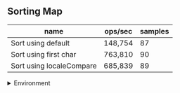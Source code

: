 ## Sorting Map

|name|ops/sec|samples|
|-|-|-|
|Sort using default|148,754|87|
|Sort using first char|763,810|90|
|Sort using localeCompare|685,839|89|


<details>
<summary>Environment</summary>

* __Machine:__ linux x64 | 2 vCPUs | 6.8GB Mem
* __Run:__ Tue Oct 10 2023 21:41:53 GMT+0000 (Coordinated Universal Time)
</details>

<!--
{"environment":{"platform":"linux","arch":"x64","cpus":2,"totalMemory":6.759757995605469},"benchmarks":"[{\"timeStamp\":1696974102662,\"currentTarget\":{\"0\":{\"name\":\"Sort using default\",\"options\":{\"async\":false,\"defer\":false,\"delay\":0.005,\"initCount\":1,\"maxTime\":5,\"minSamples\":5,\"minTime\":0.05},\"async\":false,\"defer\":false,\"delay\":0.005,\"initCount\":1,\"maxTime\":5,\"minSamples\":5,\"minTime\":0.05,\"id\":1,\"stats\":{\"moe\":1.5559246317043774e-7,\"rme\":2.3144941024236103,\"sem\":7.938390978083558e-8,\"deviation\":7.404438172420581e-7,\"mean\":0.000006722525799806961,\"sample\":[0.000007296669518561485,0.0000070328658201335256,0.0000068278765545228435,0.0000068066694593533185,0.000007088501898154209,0.0000072350538028537765,0.000006691582347588718,0.000006570250227479527,0.000006556753913266615,0.000006446001026430587,0.000006577205671028997,0.000006549992301770593,0.000006602967951991828,0.000006484734167517875,0.000006531172114402451,0.000006461483146067416,0.0000065704089632277835,0.000006528355884605565,0.000006476428006127138,0.000006503272657646158,0.0000064103436303293335,0.000006386747784249177,0.00000633630425424158,0.000006444395796404153,0.000006475695112686756,0.000006411083312230944,0.000006515844897442391,0.000006453866675107622,0.000006459184603697139,0.000006570846670043049,0.0000066071978982020765,0.000006491167510762218,0.00000638189845530514,0.000006476594074449228,0.0000065218970625474805,0.0000065440928083059,0.000006520668903519879,0.000006550588123575589,0.0000065088937705748284,0.000006405499620157002,0.000006354554129119862,0.000006528595852363906,0.0000065283367485495615,0.000006596267127515122,0.000007125934699419825,0.000006805452907048513,0.000006678751512158993,0.000006608129983952599,0.000006607722626836193,0.000006685121096160968,0.000006661950870262931,0.00000716741130724602,0.000006647211949142082,0.000006666518331070239,0.000006508795704234045,0.000006679171213430441,0.000006716450931983706,0.000009454099370448093,0.000012575753240340698,0.0000066975517837304034,0.000006613598444636464,0.000006545211208492778,0.00000773551894827799,0.000006556814837674361,0.0000065684554993210716,0.0000071934948771756575,0.000006510844833971115,0.000006929451178866806,0.00000650986964572275,0.000006388142821873843,0.000006597279348228614,0.000006646384767312677,0.000006662383039130971,0.000006498586964572275,0.000006586984199481546,0.000006684158252067647,0.000006628991729416121,0.000006502179237131218,0.000006552049993827923,0.0000064423341562770034,0.0000065578642142945315,0.000006574454882113319,0.000006520917787927416,0.000006608315146278237,0.0000065038949512405875,0.000006560777311443032,0.0000065759485248734725],\"variance\":5.482570464919905e-13},\"times\":{\"cycle\":0.05445918150423619,\"elapsed\":5.484,\"period\":0.000006722525799806961,\"timeStamp\":1696974097178},\"running\":false,\"count\":8101,\"cycles\":3,\"hz\":148753.61282045435},\"1\":{\"name\":\"Sort using first char\",\"options\":{\"async\":false,\"defer\":false,\"delay\":0.005,\"initCount\":1,\"maxTime\":5,\"minSamples\":5,\"minTime\":0.05},\"async\":false,\"defer\":false,\"delay\":0.005,\"initCount\":1,\"maxTime\":5,\"minSamples\":5,\"minTime\":0.05,\"id\":2,\"stats\":{\"moe\":8.968324353758341e-9,\"rme\":0.6850096792761594,\"sem\":4.575675690693031e-9,\"deviation\":4.3408671050562275e-8,\"mean\":0.0000013092259314109328,\"sample\":[0.000001377226307457146,0.0000013884061305819412,0.0000013649236543290751,0.0000014099102962841708,0.000001375092622906095,0.0000013683484476455503,0.0000013765358487477491,0.000001309259112743713,0.0000013026007860463921,0.0000013241504020139227,0.000001308421665082586,0.0000013093438824526703,0.0000012874628939864882,0.000001292428369595931,0.0000012885700634488427,0.0000012831594224809132,0.0000012783542973769748,0.00000130505082268753,0.000001310027288532769,0.0000014657087459369566,0.0000013405033890190744,0.0000013383465114521127,0.0000012825647441227607,0.0000012917113664424119,0.00000131085627535465,0.000001296642477385542,0.0000012795511628492959,0.0000012680334870360571,0.0000012738792551717186,0.0000012741563988207726,0.0000012962997959029405,0.000001353651346788621,0.0000013073488043943861,0.0000013077797011615895,0.0000013038362940005544,0.0000013062048529745257,0.0000012746855645425456,0.0000012653323254466198,0.0000012962997959029405,0.000001260486910071308,0.000001292421926575453,0.0000012843058684203897,0.0000013037455841963364,0.0000012992352659561066,0.0000012831065084284527,0.0000013008176732935219,0.0000012813603195000881,0.0000013044410260286743,0.0000012789514702547433,0.0000012930820923728173,0.000001284948421397435,0.0000012972648474311486,0.0000013010041323355255,0.0000012905548164386324,0.0000013196198755259908,0.0000012918575100158743,0.0000013158856552523497,0.000001296382946556807,0.000001289257162294958,0.00000129437218736614,0.000001296685312570867,0.0000012917315241766825,0.0000012808513619069217,0.0000013715993650313706,0.0000012929384937133067,0.0000013065525738906947,0.0000013548658502784288,0.0000013154799808501525,0.0000013343326026154662,0.0000012993940333106557,0.000001285021493184166,0.000001301314057499937,0.000001533335752261446,0.0000013825828860836043,0.0000013624628467760223,0.0000013192192405573614,0.0000012803725905208255,0.0000012918121551137652,0.0000013227972887847406,0.0000012762578930128254,0.000001287838536548492,0.0000012748608828539933,0.0000012559260446938571,0.0000012812518538931756,0.0000012984906303236797,0.0000012684298526906504,0.0000012803524651768714,0.0000012884995991582323,0.0000012807983765908408,0.0000012585114740956008],\"variance\":1.884312722375923e-15},\"times\":{\"cycle\":0.05225906227819879,\"elapsed\":5.437,\"period\":0.0000013092259314109328,\"timeStamp\":1696974102679},\"running\":false,\"count\":39916,\"cycles\":6,\"hz\":763810.1079485306},\"2\":{\"name\":\"Sort using localeCompare\",\"options\":{\"async\":false,\"defer\":false,\"delay\":0.005,\"initCount\":1,\"maxTime\":5,\"minSamples\":5,\"minTime\":0.05},\"async\":false,\"defer\":false,\"delay\":0.005,\"initCount\":1,\"maxTime\":5,\"minSamples\":5,\"minTime\":0.05,\"id\":3,\"stats\":{\"moe\":1.4710243167855218e-8,\"rme\":1.0088855526150247,\"sem\":7.50522610604858e-9,\"deviation\":7.080416147628097e-8,\"mean\":0.0000014580685717747038,\"sample\":[0.000001411253420415517,0.0000013980585049963712,0.000001396277373277012,0.0000014314570364606493,0.0000014289503668297022,0.0000014254627056469543,0.0000014309262727879058,0.0000014269161293908403,0.0000014218082759004002,0.0000014377626445086706,0.0000014337719819919965,0.0000014030303746109382,0.0000014303565473543797,0.0000014235590540240108,0.000001438810360160071,0.0000014578272287683416,0.0000014431483992885728,0.000001434680719208537,0.0000013706170078653842,0.000001415663679465044,0.000001416088437611335,0.00000144040747418456,0.0000013986654646779217,0.0000013785131296673456,0.0000013820596877121521,0.0000013804182803818975,0.0000017204490803171692,0.0000015238760181239548,0.0000014762626355251092,0.0000014909182803818975,0.0000014982110685581748,0.0000014405188791196936,0.0000014071188575435569,0.0000014171383300070122,0.000001395591779491882,0.0000014209573331894924,0.0000014093304385349802,0.0000014724706025136198,0.000001475984842763903,0.0000013922312692162467,0.0000014066369814984628,0.0000013782047575381628,0.0000013769857058093747,0.0000013714648848373698,0.000001440201548087815,0.0000014332054317924377,0.000001431940530772965,0.000001440236609310103,0.0000014178673876692377,0.0000016249512918711905,0.0000015229035007281947,0.0000014526106046712336,0.0000015611879281514643,0.0000014427907114731107,0.0000016081864987324021,0.0000014861509790172068,0.0000014483870489238902,0.0000017481249528022007,0.0000014697017368790119,0.0000014279677976158369,0.0000014454688494525057,0.0000014521548357516585,0.000001492222018447597,0.0000014178215383785532,0.0000015504105669129942,0.0000014187763094018017,0.0000015145750310156968,0.0000014676412158153082,0.0000015043101299962242,0.0000014467742326986353,0.0000016569246453422516,0.0000016171164032579968,0.000001507355062301095,0.0000014035380279410972,0.0000014374074383731592,0.0000014812208047899025,0.0000015167920060413183,0.0000014913589460057177,0.0000014802282755272668,0.0000015646293489400723,0.0000014792681374399914,0.0000015026649495657801,0.0000014395839311721237,0.0000014327199687146015,0.0000014479717082906306,0.000001439322320513512,0.0000014418036032148443,0.0000014229728680079833,0.0000014078128539834942],\"variance\":5.0132292823592705e-15},\"times\":{\"cycle\":0.05406226650426247,\"elapsed\":5.47,\"period\":0.0000014580685717747038,\"timeStamp\":1696974108117},\"running\":false,\"count\":37078,\"cycles\":5,\"hz\":685838.8002855306},\"options\":{},\"events\":{\"start\":[null],\"cycle\":[null,null],\"complete\":[null,null]},\"length\":3,\"running\":false},\"type\":\"cycle\",\"target\":{\"name\":\"Sort using default\",\"options\":{\"async\":false,\"defer\":false,\"delay\":0.005,\"initCount\":1,\"maxTime\":5,\"minSamples\":5,\"minTime\":0.05},\"async\":false,\"defer\":false,\"delay\":0.005,\"initCount\":1,\"maxTime\":5,\"minSamples\":5,\"minTime\":0.05,\"id\":1,\"stats\":{\"moe\":1.5559246317043774e-7,\"rme\":2.3144941024236103,\"sem\":7.938390978083558e-8,\"deviation\":7.404438172420581e-7,\"mean\":0.000006722525799806961,\"sample\":[0.000007296669518561485,0.0000070328658201335256,0.0000068278765545228435,0.0000068066694593533185,0.000007088501898154209,0.0000072350538028537765,0.000006691582347588718,0.000006570250227479527,0.000006556753913266615,0.000006446001026430587,0.000006577205671028997,0.000006549992301770593,0.000006602967951991828,0.000006484734167517875,0.000006531172114402451,0.000006461483146067416,0.0000065704089632277835,0.000006528355884605565,0.000006476428006127138,0.000006503272657646158,0.0000064103436303293335,0.000006386747784249177,0.00000633630425424158,0.000006444395796404153,0.000006475695112686756,0.000006411083312230944,0.000006515844897442391,0.000006453866675107622,0.000006459184603697139,0.000006570846670043049,0.0000066071978982020765,0.000006491167510762218,0.00000638189845530514,0.000006476594074449228,0.0000065218970625474805,0.0000065440928083059,0.000006520668903519879,0.000006550588123575589,0.0000065088937705748284,0.000006405499620157002,0.000006354554129119862,0.000006528595852363906,0.0000065283367485495615,0.000006596267127515122,0.000007125934699419825,0.000006805452907048513,0.000006678751512158993,0.000006608129983952599,0.000006607722626836193,0.000006685121096160968,0.000006661950870262931,0.00000716741130724602,0.000006647211949142082,0.000006666518331070239,0.000006508795704234045,0.000006679171213430441,0.000006716450931983706,0.000009454099370448093,0.000012575753240340698,0.0000066975517837304034,0.000006613598444636464,0.000006545211208492778,0.00000773551894827799,0.000006556814837674361,0.0000065684554993210716,0.0000071934948771756575,0.000006510844833971115,0.000006929451178866806,0.00000650986964572275,0.000006388142821873843,0.000006597279348228614,0.000006646384767312677,0.000006662383039130971,0.000006498586964572275,0.000006586984199481546,0.000006684158252067647,0.000006628991729416121,0.000006502179237131218,0.000006552049993827923,0.0000064423341562770034,0.0000065578642142945315,0.000006574454882113319,0.000006520917787927416,0.000006608315146278237,0.0000065038949512405875,0.000006560777311443032,0.0000065759485248734725],\"variance\":5.482570464919905e-13},\"times\":{\"cycle\":0.05445918150423619,\"elapsed\":5.484,\"period\":0.000006722525799806961,\"timeStamp\":1696974097178},\"running\":false,\"count\":8101,\"cycles\":3,\"hz\":148753.61282045435},\"aborted\":false},{\"timeStamp\":1696974108116,\"currentTarget\":{\"0\":{\"name\":\"Sort using default\",\"options\":{\"async\":false,\"defer\":false,\"delay\":0.005,\"initCount\":1,\"maxTime\":5,\"minSamples\":5,\"minTime\":0.05},\"async\":false,\"defer\":false,\"delay\":0.005,\"initCount\":1,\"maxTime\":5,\"minSamples\":5,\"minTime\":0.05,\"id\":1,\"stats\":{\"moe\":1.5559246317043774e-7,\"rme\":2.3144941024236103,\"sem\":7.938390978083558e-8,\"deviation\":7.404438172420581e-7,\"mean\":0.000006722525799806961,\"sample\":[0.000007296669518561485,0.0000070328658201335256,0.0000068278765545228435,0.0000068066694593533185,0.000007088501898154209,0.0000072350538028537765,0.000006691582347588718,0.000006570250227479527,0.000006556753913266615,0.000006446001026430587,0.000006577205671028997,0.000006549992301770593,0.000006602967951991828,0.000006484734167517875,0.000006531172114402451,0.000006461483146067416,0.0000065704089632277835,0.000006528355884605565,0.000006476428006127138,0.000006503272657646158,0.0000064103436303293335,0.000006386747784249177,0.00000633630425424158,0.000006444395796404153,0.000006475695112686756,0.000006411083312230944,0.000006515844897442391,0.000006453866675107622,0.000006459184603697139,0.000006570846670043049,0.0000066071978982020765,0.000006491167510762218,0.00000638189845530514,0.000006476594074449228,0.0000065218970625474805,0.0000065440928083059,0.000006520668903519879,0.000006550588123575589,0.0000065088937705748284,0.000006405499620157002,0.000006354554129119862,0.000006528595852363906,0.0000065283367485495615,0.000006596267127515122,0.000007125934699419825,0.000006805452907048513,0.000006678751512158993,0.000006608129983952599,0.000006607722626836193,0.000006685121096160968,0.000006661950870262931,0.00000716741130724602,0.000006647211949142082,0.000006666518331070239,0.000006508795704234045,0.000006679171213430441,0.000006716450931983706,0.000009454099370448093,0.000012575753240340698,0.0000066975517837304034,0.000006613598444636464,0.000006545211208492778,0.00000773551894827799,0.000006556814837674361,0.0000065684554993210716,0.0000071934948771756575,0.000006510844833971115,0.000006929451178866806,0.00000650986964572275,0.000006388142821873843,0.000006597279348228614,0.000006646384767312677,0.000006662383039130971,0.000006498586964572275,0.000006586984199481546,0.000006684158252067647,0.000006628991729416121,0.000006502179237131218,0.000006552049993827923,0.0000064423341562770034,0.0000065578642142945315,0.000006574454882113319,0.000006520917787927416,0.000006608315146278237,0.0000065038949512405875,0.000006560777311443032,0.0000065759485248734725],\"variance\":5.482570464919905e-13},\"times\":{\"cycle\":0.05445918150423619,\"elapsed\":5.484,\"period\":0.000006722525799806961,\"timeStamp\":1696974097178},\"running\":false,\"count\":8101,\"cycles\":3,\"hz\":148753.61282045435},\"1\":{\"name\":\"Sort using first char\",\"options\":{\"async\":false,\"defer\":false,\"delay\":0.005,\"initCount\":1,\"maxTime\":5,\"minSamples\":5,\"minTime\":0.05},\"async\":false,\"defer\":false,\"delay\":0.005,\"initCount\":1,\"maxTime\":5,\"minSamples\":5,\"minTime\":0.05,\"id\":2,\"stats\":{\"moe\":8.968324353758341e-9,\"rme\":0.6850096792761594,\"sem\":4.575675690693031e-9,\"deviation\":4.3408671050562275e-8,\"mean\":0.0000013092259314109328,\"sample\":[0.000001377226307457146,0.0000013884061305819412,0.0000013649236543290751,0.0000014099102962841708,0.000001375092622906095,0.0000013683484476455503,0.0000013765358487477491,0.000001309259112743713,0.0000013026007860463921,0.0000013241504020139227,0.000001308421665082586,0.0000013093438824526703,0.0000012874628939864882,0.000001292428369595931,0.0000012885700634488427,0.0000012831594224809132,0.0000012783542973769748,0.00000130505082268753,0.000001310027288532769,0.0000014657087459369566,0.0000013405033890190744,0.0000013383465114521127,0.0000012825647441227607,0.0000012917113664424119,0.00000131085627535465,0.000001296642477385542,0.0000012795511628492959,0.0000012680334870360571,0.0000012738792551717186,0.0000012741563988207726,0.0000012962997959029405,0.000001353651346788621,0.0000013073488043943861,0.0000013077797011615895,0.0000013038362940005544,0.0000013062048529745257,0.0000012746855645425456,0.0000012653323254466198,0.0000012962997959029405,0.000001260486910071308,0.000001292421926575453,0.0000012843058684203897,0.0000013037455841963364,0.0000012992352659561066,0.0000012831065084284527,0.0000013008176732935219,0.0000012813603195000881,0.0000013044410260286743,0.0000012789514702547433,0.0000012930820923728173,0.000001284948421397435,0.0000012972648474311486,0.0000013010041323355255,0.0000012905548164386324,0.0000013196198755259908,0.0000012918575100158743,0.0000013158856552523497,0.000001296382946556807,0.000001289257162294958,0.00000129437218736614,0.000001296685312570867,0.0000012917315241766825,0.0000012808513619069217,0.0000013715993650313706,0.0000012929384937133067,0.0000013065525738906947,0.0000013548658502784288,0.0000013154799808501525,0.0000013343326026154662,0.0000012993940333106557,0.000001285021493184166,0.000001301314057499937,0.000001533335752261446,0.0000013825828860836043,0.0000013624628467760223,0.0000013192192405573614,0.0000012803725905208255,0.0000012918121551137652,0.0000013227972887847406,0.0000012762578930128254,0.000001287838536548492,0.0000012748608828539933,0.0000012559260446938571,0.0000012812518538931756,0.0000012984906303236797,0.0000012684298526906504,0.0000012803524651768714,0.0000012884995991582323,0.0000012807983765908408,0.0000012585114740956008],\"variance\":1.884312722375923e-15},\"times\":{\"cycle\":0.05225906227819879,\"elapsed\":5.437,\"period\":0.0000013092259314109328,\"timeStamp\":1696974102679},\"running\":false,\"count\":39916,\"cycles\":6,\"hz\":763810.1079485306},\"2\":{\"name\":\"Sort using localeCompare\",\"options\":{\"async\":false,\"defer\":false,\"delay\":0.005,\"initCount\":1,\"maxTime\":5,\"minSamples\":5,\"minTime\":0.05},\"async\":false,\"defer\":false,\"delay\":0.005,\"initCount\":1,\"maxTime\":5,\"minSamples\":5,\"minTime\":0.05,\"id\":3,\"stats\":{\"moe\":1.4710243167855218e-8,\"rme\":1.0088855526150247,\"sem\":7.50522610604858e-9,\"deviation\":7.080416147628097e-8,\"mean\":0.0000014580685717747038,\"sample\":[0.000001411253420415517,0.0000013980585049963712,0.000001396277373277012,0.0000014314570364606493,0.0000014289503668297022,0.0000014254627056469543,0.0000014309262727879058,0.0000014269161293908403,0.0000014218082759004002,0.0000014377626445086706,0.0000014337719819919965,0.0000014030303746109382,0.0000014303565473543797,0.0000014235590540240108,0.000001438810360160071,0.0000014578272287683416,0.0000014431483992885728,0.000001434680719208537,0.0000013706170078653842,0.000001415663679465044,0.000001416088437611335,0.00000144040747418456,0.0000013986654646779217,0.0000013785131296673456,0.0000013820596877121521,0.0000013804182803818975,0.0000017204490803171692,0.0000015238760181239548,0.0000014762626355251092,0.0000014909182803818975,0.0000014982110685581748,0.0000014405188791196936,0.0000014071188575435569,0.0000014171383300070122,0.000001395591779491882,0.0000014209573331894924,0.0000014093304385349802,0.0000014724706025136198,0.000001475984842763903,0.0000013922312692162467,0.0000014066369814984628,0.0000013782047575381628,0.0000013769857058093747,0.0000013714648848373698,0.000001440201548087815,0.0000014332054317924377,0.000001431940530772965,0.000001440236609310103,0.0000014178673876692377,0.0000016249512918711905,0.0000015229035007281947,0.0000014526106046712336,0.0000015611879281514643,0.0000014427907114731107,0.0000016081864987324021,0.0000014861509790172068,0.0000014483870489238902,0.0000017481249528022007,0.0000014697017368790119,0.0000014279677976158369,0.0000014454688494525057,0.0000014521548357516585,0.000001492222018447597,0.0000014178215383785532,0.0000015504105669129942,0.0000014187763094018017,0.0000015145750310156968,0.0000014676412158153082,0.0000015043101299962242,0.0000014467742326986353,0.0000016569246453422516,0.0000016171164032579968,0.000001507355062301095,0.0000014035380279410972,0.0000014374074383731592,0.0000014812208047899025,0.0000015167920060413183,0.0000014913589460057177,0.0000014802282755272668,0.0000015646293489400723,0.0000014792681374399914,0.0000015026649495657801,0.0000014395839311721237,0.0000014327199687146015,0.0000014479717082906306,0.000001439322320513512,0.0000014418036032148443,0.0000014229728680079833,0.0000014078128539834942],\"variance\":5.0132292823592705e-15},\"times\":{\"cycle\":0.05406226650426247,\"elapsed\":5.47,\"period\":0.0000014580685717747038,\"timeStamp\":1696974108117},\"running\":false,\"count\":37078,\"cycles\":5,\"hz\":685838.8002855306},\"options\":{},\"events\":{\"start\":[null],\"cycle\":[null,null],\"complete\":[null,null]},\"length\":3,\"running\":false},\"type\":\"cycle\",\"target\":{\"name\":\"Sort using first char\",\"options\":{\"async\":false,\"defer\":false,\"delay\":0.005,\"initCount\":1,\"maxTime\":5,\"minSamples\":5,\"minTime\":0.05},\"async\":false,\"defer\":false,\"delay\":0.005,\"initCount\":1,\"maxTime\":5,\"minSamples\":5,\"minTime\":0.05,\"id\":2,\"stats\":{\"moe\":8.968324353758341e-9,\"rme\":0.6850096792761594,\"sem\":4.575675690693031e-9,\"deviation\":4.3408671050562275e-8,\"mean\":0.0000013092259314109328,\"sample\":[0.000001377226307457146,0.0000013884061305819412,0.0000013649236543290751,0.0000014099102962841708,0.000001375092622906095,0.0000013683484476455503,0.0000013765358487477491,0.000001309259112743713,0.0000013026007860463921,0.0000013241504020139227,0.000001308421665082586,0.0000013093438824526703,0.0000012874628939864882,0.000001292428369595931,0.0000012885700634488427,0.0000012831594224809132,0.0000012783542973769748,0.00000130505082268753,0.000001310027288532769,0.0000014657087459369566,0.0000013405033890190744,0.0000013383465114521127,0.0000012825647441227607,0.0000012917113664424119,0.00000131085627535465,0.000001296642477385542,0.0000012795511628492959,0.0000012680334870360571,0.0000012738792551717186,0.0000012741563988207726,0.0000012962997959029405,0.000001353651346788621,0.0000013073488043943861,0.0000013077797011615895,0.0000013038362940005544,0.0000013062048529745257,0.0000012746855645425456,0.0000012653323254466198,0.0000012962997959029405,0.000001260486910071308,0.000001292421926575453,0.0000012843058684203897,0.0000013037455841963364,0.0000012992352659561066,0.0000012831065084284527,0.0000013008176732935219,0.0000012813603195000881,0.0000013044410260286743,0.0000012789514702547433,0.0000012930820923728173,0.000001284948421397435,0.0000012972648474311486,0.0000013010041323355255,0.0000012905548164386324,0.0000013196198755259908,0.0000012918575100158743,0.0000013158856552523497,0.000001296382946556807,0.000001289257162294958,0.00000129437218736614,0.000001296685312570867,0.0000012917315241766825,0.0000012808513619069217,0.0000013715993650313706,0.0000012929384937133067,0.0000013065525738906947,0.0000013548658502784288,0.0000013154799808501525,0.0000013343326026154662,0.0000012993940333106557,0.000001285021493184166,0.000001301314057499937,0.000001533335752261446,0.0000013825828860836043,0.0000013624628467760223,0.0000013192192405573614,0.0000012803725905208255,0.0000012918121551137652,0.0000013227972887847406,0.0000012762578930128254,0.000001287838536548492,0.0000012748608828539933,0.0000012559260446938571,0.0000012812518538931756,0.0000012984906303236797,0.0000012684298526906504,0.0000012803524651768714,0.0000012884995991582323,0.0000012807983765908408,0.0000012585114740956008],\"variance\":1.884312722375923e-15},\"times\":{\"cycle\":0.05225906227819879,\"elapsed\":5.437,\"period\":0.0000013092259314109328,\"timeStamp\":1696974102679},\"running\":false,\"count\":39916,\"cycles\":6,\"hz\":763810.1079485306},\"aborted\":false},{\"timeStamp\":1696974113587,\"currentTarget\":{\"0\":{\"name\":\"Sort using default\",\"options\":{\"async\":false,\"defer\":false,\"delay\":0.005,\"initCount\":1,\"maxTime\":5,\"minSamples\":5,\"minTime\":0.05},\"async\":false,\"defer\":false,\"delay\":0.005,\"initCount\":1,\"maxTime\":5,\"minSamples\":5,\"minTime\":0.05,\"id\":1,\"stats\":{\"moe\":1.5559246317043774e-7,\"rme\":2.3144941024236103,\"sem\":7.938390978083558e-8,\"deviation\":7.404438172420581e-7,\"mean\":0.000006722525799806961,\"sample\":[0.000007296669518561485,0.0000070328658201335256,0.0000068278765545228435,0.0000068066694593533185,0.000007088501898154209,0.0000072350538028537765,0.000006691582347588718,0.000006570250227479527,0.000006556753913266615,0.000006446001026430587,0.000006577205671028997,0.000006549992301770593,0.000006602967951991828,0.000006484734167517875,0.000006531172114402451,0.000006461483146067416,0.0000065704089632277835,0.000006528355884605565,0.000006476428006127138,0.000006503272657646158,0.0000064103436303293335,0.000006386747784249177,0.00000633630425424158,0.000006444395796404153,0.000006475695112686756,0.000006411083312230944,0.000006515844897442391,0.000006453866675107622,0.000006459184603697139,0.000006570846670043049,0.0000066071978982020765,0.000006491167510762218,0.00000638189845530514,0.000006476594074449228,0.0000065218970625474805,0.0000065440928083059,0.000006520668903519879,0.000006550588123575589,0.0000065088937705748284,0.000006405499620157002,0.000006354554129119862,0.000006528595852363906,0.0000065283367485495615,0.000006596267127515122,0.000007125934699419825,0.000006805452907048513,0.000006678751512158993,0.000006608129983952599,0.000006607722626836193,0.000006685121096160968,0.000006661950870262931,0.00000716741130724602,0.000006647211949142082,0.000006666518331070239,0.000006508795704234045,0.000006679171213430441,0.000006716450931983706,0.000009454099370448093,0.000012575753240340698,0.0000066975517837304034,0.000006613598444636464,0.000006545211208492778,0.00000773551894827799,0.000006556814837674361,0.0000065684554993210716,0.0000071934948771756575,0.000006510844833971115,0.000006929451178866806,0.00000650986964572275,0.000006388142821873843,0.000006597279348228614,0.000006646384767312677,0.000006662383039130971,0.000006498586964572275,0.000006586984199481546,0.000006684158252067647,0.000006628991729416121,0.000006502179237131218,0.000006552049993827923,0.0000064423341562770034,0.0000065578642142945315,0.000006574454882113319,0.000006520917787927416,0.000006608315146278237,0.0000065038949512405875,0.000006560777311443032,0.0000065759485248734725],\"variance\":5.482570464919905e-13},\"times\":{\"cycle\":0.05445918150423619,\"elapsed\":5.484,\"period\":0.000006722525799806961,\"timeStamp\":1696974097178},\"running\":false,\"count\":8101,\"cycles\":3,\"hz\":148753.61282045435},\"1\":{\"name\":\"Sort using first char\",\"options\":{\"async\":false,\"defer\":false,\"delay\":0.005,\"initCount\":1,\"maxTime\":5,\"minSamples\":5,\"minTime\":0.05},\"async\":false,\"defer\":false,\"delay\":0.005,\"initCount\":1,\"maxTime\":5,\"minSamples\":5,\"minTime\":0.05,\"id\":2,\"stats\":{\"moe\":8.968324353758341e-9,\"rme\":0.6850096792761594,\"sem\":4.575675690693031e-9,\"deviation\":4.3408671050562275e-8,\"mean\":0.0000013092259314109328,\"sample\":[0.000001377226307457146,0.0000013884061305819412,0.0000013649236543290751,0.0000014099102962841708,0.000001375092622906095,0.0000013683484476455503,0.0000013765358487477491,0.000001309259112743713,0.0000013026007860463921,0.0000013241504020139227,0.000001308421665082586,0.0000013093438824526703,0.0000012874628939864882,0.000001292428369595931,0.0000012885700634488427,0.0000012831594224809132,0.0000012783542973769748,0.00000130505082268753,0.000001310027288532769,0.0000014657087459369566,0.0000013405033890190744,0.0000013383465114521127,0.0000012825647441227607,0.0000012917113664424119,0.00000131085627535465,0.000001296642477385542,0.0000012795511628492959,0.0000012680334870360571,0.0000012738792551717186,0.0000012741563988207726,0.0000012962997959029405,0.000001353651346788621,0.0000013073488043943861,0.0000013077797011615895,0.0000013038362940005544,0.0000013062048529745257,0.0000012746855645425456,0.0000012653323254466198,0.0000012962997959029405,0.000001260486910071308,0.000001292421926575453,0.0000012843058684203897,0.0000013037455841963364,0.0000012992352659561066,0.0000012831065084284527,0.0000013008176732935219,0.0000012813603195000881,0.0000013044410260286743,0.0000012789514702547433,0.0000012930820923728173,0.000001284948421397435,0.0000012972648474311486,0.0000013010041323355255,0.0000012905548164386324,0.0000013196198755259908,0.0000012918575100158743,0.0000013158856552523497,0.000001296382946556807,0.000001289257162294958,0.00000129437218736614,0.000001296685312570867,0.0000012917315241766825,0.0000012808513619069217,0.0000013715993650313706,0.0000012929384937133067,0.0000013065525738906947,0.0000013548658502784288,0.0000013154799808501525,0.0000013343326026154662,0.0000012993940333106557,0.000001285021493184166,0.000001301314057499937,0.000001533335752261446,0.0000013825828860836043,0.0000013624628467760223,0.0000013192192405573614,0.0000012803725905208255,0.0000012918121551137652,0.0000013227972887847406,0.0000012762578930128254,0.000001287838536548492,0.0000012748608828539933,0.0000012559260446938571,0.0000012812518538931756,0.0000012984906303236797,0.0000012684298526906504,0.0000012803524651768714,0.0000012884995991582323,0.0000012807983765908408,0.0000012585114740956008],\"variance\":1.884312722375923e-15},\"times\":{\"cycle\":0.05225906227819879,\"elapsed\":5.437,\"period\":0.0000013092259314109328,\"timeStamp\":1696974102679},\"running\":false,\"count\":39916,\"cycles\":6,\"hz\":763810.1079485306},\"2\":{\"name\":\"Sort using localeCompare\",\"options\":{\"async\":false,\"defer\":false,\"delay\":0.005,\"initCount\":1,\"maxTime\":5,\"minSamples\":5,\"minTime\":0.05},\"async\":false,\"defer\":false,\"delay\":0.005,\"initCount\":1,\"maxTime\":5,\"minSamples\":5,\"minTime\":0.05,\"id\":3,\"stats\":{\"moe\":1.4710243167855218e-8,\"rme\":1.0088855526150247,\"sem\":7.50522610604858e-9,\"deviation\":7.080416147628097e-8,\"mean\":0.0000014580685717747038,\"sample\":[0.000001411253420415517,0.0000013980585049963712,0.000001396277373277012,0.0000014314570364606493,0.0000014289503668297022,0.0000014254627056469543,0.0000014309262727879058,0.0000014269161293908403,0.0000014218082759004002,0.0000014377626445086706,0.0000014337719819919965,0.0000014030303746109382,0.0000014303565473543797,0.0000014235590540240108,0.000001438810360160071,0.0000014578272287683416,0.0000014431483992885728,0.000001434680719208537,0.0000013706170078653842,0.000001415663679465044,0.000001416088437611335,0.00000144040747418456,0.0000013986654646779217,0.0000013785131296673456,0.0000013820596877121521,0.0000013804182803818975,0.0000017204490803171692,0.0000015238760181239548,0.0000014762626355251092,0.0000014909182803818975,0.0000014982110685581748,0.0000014405188791196936,0.0000014071188575435569,0.0000014171383300070122,0.000001395591779491882,0.0000014209573331894924,0.0000014093304385349802,0.0000014724706025136198,0.000001475984842763903,0.0000013922312692162467,0.0000014066369814984628,0.0000013782047575381628,0.0000013769857058093747,0.0000013714648848373698,0.000001440201548087815,0.0000014332054317924377,0.000001431940530772965,0.000001440236609310103,0.0000014178673876692377,0.0000016249512918711905,0.0000015229035007281947,0.0000014526106046712336,0.0000015611879281514643,0.0000014427907114731107,0.0000016081864987324021,0.0000014861509790172068,0.0000014483870489238902,0.0000017481249528022007,0.0000014697017368790119,0.0000014279677976158369,0.0000014454688494525057,0.0000014521548357516585,0.000001492222018447597,0.0000014178215383785532,0.0000015504105669129942,0.0000014187763094018017,0.0000015145750310156968,0.0000014676412158153082,0.0000015043101299962242,0.0000014467742326986353,0.0000016569246453422516,0.0000016171164032579968,0.000001507355062301095,0.0000014035380279410972,0.0000014374074383731592,0.0000014812208047899025,0.0000015167920060413183,0.0000014913589460057177,0.0000014802282755272668,0.0000015646293489400723,0.0000014792681374399914,0.0000015026649495657801,0.0000014395839311721237,0.0000014327199687146015,0.0000014479717082906306,0.000001439322320513512,0.0000014418036032148443,0.0000014229728680079833,0.0000014078128539834942],\"variance\":5.0132292823592705e-15},\"times\":{\"cycle\":0.05406226650426247,\"elapsed\":5.47,\"period\":0.0000014580685717747038,\"timeStamp\":1696974108117},\"running\":false,\"count\":37078,\"cycles\":5,\"hz\":685838.8002855306},\"options\":{},\"events\":{\"start\":[null],\"cycle\":[null,null],\"complete\":[null,null]},\"length\":3,\"running\":false},\"type\":\"cycle\",\"target\":{\"name\":\"Sort using localeCompare\",\"options\":{\"async\":false,\"defer\":false,\"delay\":0.005,\"initCount\":1,\"maxTime\":5,\"minSamples\":5,\"minTime\":0.05},\"async\":false,\"defer\":false,\"delay\":0.005,\"initCount\":1,\"maxTime\":5,\"minSamples\":5,\"minTime\":0.05,\"id\":3,\"stats\":{\"moe\":1.4710243167855218e-8,\"rme\":1.0088855526150247,\"sem\":7.50522610604858e-9,\"deviation\":7.080416147628097e-8,\"mean\":0.0000014580685717747038,\"sample\":[0.000001411253420415517,0.0000013980585049963712,0.000001396277373277012,0.0000014314570364606493,0.0000014289503668297022,0.0000014254627056469543,0.0000014309262727879058,0.0000014269161293908403,0.0000014218082759004002,0.0000014377626445086706,0.0000014337719819919965,0.0000014030303746109382,0.0000014303565473543797,0.0000014235590540240108,0.000001438810360160071,0.0000014578272287683416,0.0000014431483992885728,0.000001434680719208537,0.0000013706170078653842,0.000001415663679465044,0.000001416088437611335,0.00000144040747418456,0.0000013986654646779217,0.0000013785131296673456,0.0000013820596877121521,0.0000013804182803818975,0.0000017204490803171692,0.0000015238760181239548,0.0000014762626355251092,0.0000014909182803818975,0.0000014982110685581748,0.0000014405188791196936,0.0000014071188575435569,0.0000014171383300070122,0.000001395591779491882,0.0000014209573331894924,0.0000014093304385349802,0.0000014724706025136198,0.000001475984842763903,0.0000013922312692162467,0.0000014066369814984628,0.0000013782047575381628,0.0000013769857058093747,0.0000013714648848373698,0.000001440201548087815,0.0000014332054317924377,0.000001431940530772965,0.000001440236609310103,0.0000014178673876692377,0.0000016249512918711905,0.0000015229035007281947,0.0000014526106046712336,0.0000015611879281514643,0.0000014427907114731107,0.0000016081864987324021,0.0000014861509790172068,0.0000014483870489238902,0.0000017481249528022007,0.0000014697017368790119,0.0000014279677976158369,0.0000014454688494525057,0.0000014521548357516585,0.000001492222018447597,0.0000014178215383785532,0.0000015504105669129942,0.0000014187763094018017,0.0000015145750310156968,0.0000014676412158153082,0.0000015043101299962242,0.0000014467742326986353,0.0000016569246453422516,0.0000016171164032579968,0.000001507355062301095,0.0000014035380279410972,0.0000014374074383731592,0.0000014812208047899025,0.0000015167920060413183,0.0000014913589460057177,0.0000014802282755272668,0.0000015646293489400723,0.0000014792681374399914,0.0000015026649495657801,0.0000014395839311721237,0.0000014327199687146015,0.0000014479717082906306,0.000001439322320513512,0.0000014418036032148443,0.0000014229728680079833,0.0000014078128539834942],\"variance\":5.0132292823592705e-15},\"times\":{\"cycle\":0.05406226650426247,\"elapsed\":5.47,\"period\":0.0000014580685717747038,\"timeStamp\":1696974108117},\"running\":false,\"count\":37078,\"cycles\":5,\"hz\":685838.8002855306},\"aborted\":false}]"}-->
